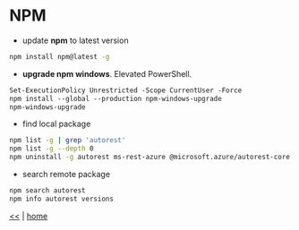 # NPM

- update **npm** to latest version 

```cmd
npm install npm@latest -g
```

- **upgrade npm windows**. Elevated PowerShell.

```ps
Set-ExecutionPolicy Unrestricted -Scope CurrentUser -Force
npm install --global --production npm-windows-upgrade
npm-windows-upgrade
```

- find local package 

```sh
npm list -g | grep 'autorest'
npm list -g --depth 0
npm uninstall -g autorest ms-rest-azure @microsoft.azure/autorest-core @microsoft.azure/autorest.csharp @microsoft.azure/autorest.modeler
```

- search remote package

```sh
npm search autorest
npm info autorest versions
```

[<<](../js.md) | [home](../README.md)